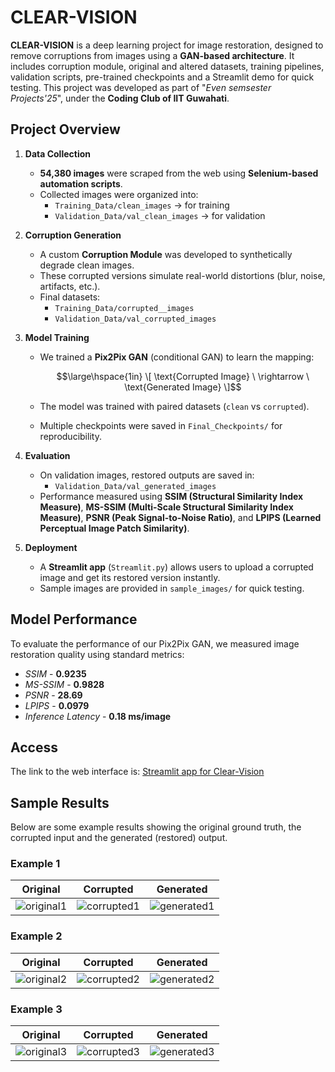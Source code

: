 # CLEAR-VISION
**CLEAR-VISION** is a deep learning project for image restoration, designed to remove corruptions from images using a **GAN-based architecture**. It includes corruption module, original and altered datasets, training pipelines, validation scripts, pre-trained checkpoints and a Streamlit demo for quick testing. This project was developed as part of "*Even semsester Projects'25*", under the **Coding Club of IIT Guwahati**.

## Project Overview  

1. **Data Collection**
   - **54,380 images** were scraped from the web using **Selenium-based automation scripts**.  
   - Collected images were organized into:  
     - `Training_Data/clean_images` -> for training  
     - `Validation_Data/val_clean_images` -> for validation  

2. **Corruption Generation**  
   - A custom **Corruption Module** was developed to synthetically degrade clean images.  
   - These corrupted versions simulate real-world distortions (blur, noise, artifacts, etc.).  
   - Final datasets:  
     - `Training_Data/corrupted__images`  
     - `Validation_Data/val_corrupted_images`  

3. **Model Training**  
   - We trained a **Pix2Pix GAN** (conditional GAN) to learn the mapping:  

      $$\large\hspace{1in} \[
     \text{Corrupted Image} \ \rightarrow \ \text{Generated Image}
     \]$$
     
   - The model was trained with paired datasets (`clean` vs `corrupted`).  
   - Multiple checkpoints were saved in `Final_Checkpoints/` for reproducibility.  

4. **Evaluation**  
   - On validation images, restored outputs are saved in:  
     - `Validation_Data/val_generated_images`  
   - Performance measured using **SSIM (Structural Similarity Index Measure)**, **MS-SSIM (Multi-Scale Structural Similarity Index Measure)**, **PSNR (Peak Signal-to-Noise Ratio)**, and **LPIPS (Learned Perceptual Image Patch Similarity)**.  

5. **Deployment**  
   - A **Streamlit app** (`Streamlit.py`) allows users to upload a corrupted image and get its restored version instantly.  
   - Sample images are provided in `sample_images/` for quick testing.  

## Model Performance

To evaluate the performance of our Pix2Pix GAN, we measured image restoration quality using standard metrics:
- *SSIM*              - **0.9235**
- *MS-SSIM*           - **0.9828**
- *PSNR*              - **28.69**
- *LPIPS*             - **0.0979**
- *Inference Latency* - **0.18 ms/image**

## Access
The link to the web interface is: [Streamlit app for Clear-Vision](https://clear-vision-hfvzqmpvxbpmjndreblrag.streamlit.app/)

## Sample Results

Below are some example results showing the original ground truth, the corrupted input and the generated (restored) output.

###  Example 1
| Original | Corrupted | Generated |
|----------|-----------|-----------|
| ![original1](sample_results/original1.jpg) | ![corrupted1](sample_results/corrupted1.jpg) | ![generated1](sample_results/generated1.jpg) |

###  Example 2
| Original | Corrupted | Generated |
|----------|-----------|-----------|
| ![original2](sample_results/original2.jpg) | ![corrupted2](sample_results/corrupted2.jpg) | ![generated2](sample_results/generated2.jpg) |

###  Example 3
| Original | Corrupted | Generated |
|----------|-----------|-----------|
| ![original3](sample_results/original3.jpg) | ![corrupted3](sample_results/corrupted3.jpg) | ![generated3](sample_results/generated3.jpg) |

